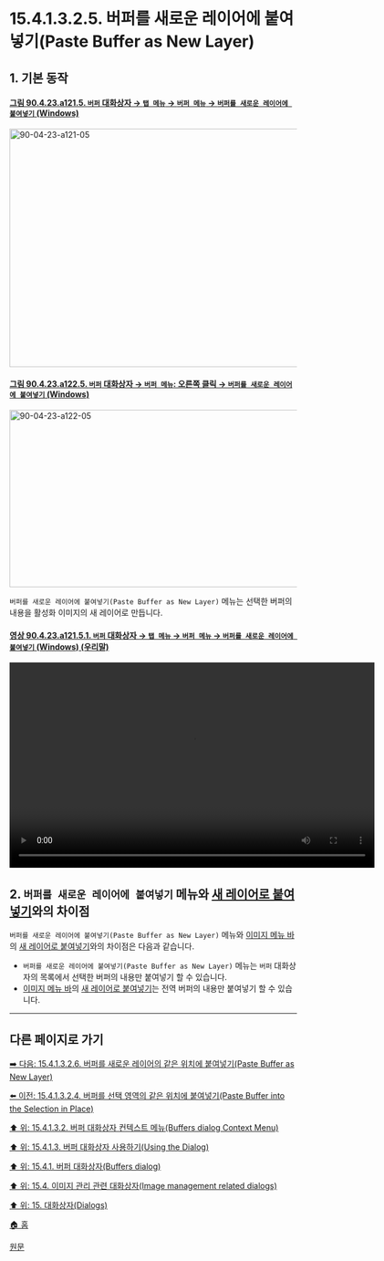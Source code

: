 # 15.4.1.3.2.5. 버퍼를 새로운 레이어에 붙여넣기(Paste Buffer as New Layer)

## 1. 기본 동작

<a id="90-04-23-a121-05"></a>

#### [그림 90.4.23.a121.5. `버퍼` 대화상자 → `탭 메뉴` → `버퍼 메뉴` → `버퍼를 새로운 레이어에 붙여넣기` (Windows)](./90-04-0023-buffers.md#90-04-23-a121-05)
<img width="944" height="418" alt="90-04-23-a121-05" src="https://github.com/user-attachments/assets/efa7b57d-8835-494f-b78b-8ae63b60b352" />

<a id="90-04-23-a122-05"></a>

#### [그림 90.4.23.a122.5. `버퍼` 대화상자 → `버퍼 메뉴`: 오른쪽 클릭 → `버퍼를 새로운 레이어에 붙여넣기` (Windows)](./90-04-0023-buffers.md#90-04-23-a122-05)
<img width="568" height="311" alt="90-04-23-a122-05" src="https://github.com/user-attachments/assets/4f7e7d2b-b816-40c1-ad5e-28b40b40d137" />

`버퍼를 새로운 레이어에 붙여넣기(Paste Buffer as New Layer)` 메뉴는 선택한 버퍼의 내용을 활성화 이미지의 새 레이어로 만듭니다.

<a id="90-04-23-a121-05-01"></a>

#### [영상 90.4.23.a121.5.1. `버퍼` 대화상자 → `탭 메뉴` → `버퍼 메뉴` → `버퍼를 새로운 레이어에 붙여넣기` (Windows) (우리말)](./90-04-0023-buffers.md#90-04-23-a121-05-01)
<video controls="controls" width="640" height="360" src="https://github.com/user-attachments/assets/09c8040b-4624-4694-8d55-d6e5078b2237"></video>

## 2. `버퍼를 새로운 레이어에 붙여넣기` 메뉴와 [새 레이어로 붙여넣기](./16-03-12-01-new_layer.md)와의 차이점

`버퍼를 새로운 레이어에 붙여넣기(Paste Buffer as New Layer)` 메뉴와 [이미지 메뉴 바](./19-glossaryx-image_menu_bar.md)의 [새 레이어로 붙여넣기](./16-03-12-01-new_layer.md)와의 차이점은 다음과 같습니다.

- `버퍼를 새로운 레이어에 붙여넣기(Paste Buffer as New Layer)` 메뉴는 `버퍼` 대화상자의 목록에서 선택한 버퍼의 내용만 붙여넣기 할 수 있습니다.
- [이미지 메뉴 바](./19-glossaryx-image_menu_bar.md)의 [새 레이어로 붙여넣기](./16-03-12-01-new_layer.md)는 전역 버퍼의 내용만 붙여넣기 할 수 있습니다.

<a comment="ISSUE 원문: 새 이미지로 붙여넣기 => 새 레이어로 붙여넣기"></a>

***

## 다른 페이지로 가기

[➡️ 다음: 15.4.1.3.2.6. 버퍼를 새로운 레이어의 같은 위치에 붙여넣기(Paste Buffer as New Layer)](./15-04-01-03-02-06-paste_buffer_as_new_layer_in_place.md)

[⬅️ 이전: 15.4.1.3.2.4. 버퍼를 선택 영역의 같은 위치에 붙여넣기(Paste Buffer into the Selection in Place)](./15-04-01-03-02-04-paste_buffer_into_the_selection_in_place.md)

[⬆️ 위: 15.4.1.3.2. 버퍼 대화상자 컨텍스트 메뉴(Buffers dialog Context Menu)](./15-04-01-03-02-00-buffers_dialog_context_menu.md)

[⬆️ 위: 15.4.1.3. 버퍼 대화상자 사용하기(Using the Dialog)](./15-04-01-03-00-using_the_buffers_dialog.md)

[⬆️ 위: 15.4.1. 버퍼 대화상자(Buffers dialog)](./15-04-01-00-buffers-dialog.md)

[⬆️ 위: 15.4. 이미지 관리 관련 대화상자(Image management related dialogs)](./15-04-00-image-management-related-dialogs.md)

[⬆️ 위: 15. 대화상자(Dialogs)](./15-00-dialogs.md)

[🏠 홈](./00-home.md)

[원문](https://docs.gimp.org/2.10/ko/gimp-dialogs-management.html#gimp-buffer-dialog-menu)